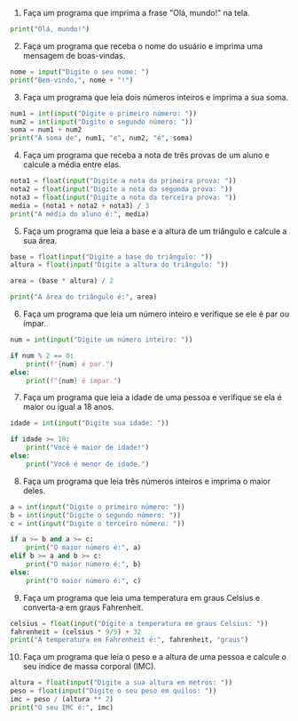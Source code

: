 1. Faça um programa que imprima a frase "Olá, mundo!" na tela.

```python
print("Olá, mundo!")
```

2. Faça um programa que receba o nome do usuário e imprima uma mensagem de boas-vindas.

```python
nome = input("Digite o seu nome: ")
print("Bem-vindo,", nome + "!")
```

3. Faça um programa que leia dois números inteiros e imprima a sua soma.

```python
num1 = int(input("Digite o primeiro número: "))
num2 = int(input("Digite o segundo número: "))
soma = num1 + num2
print("A soma de", num1, "e", num2, "é", soma)
```

4. Faça um programa que receba a nota de três provas de um aluno e calcule a média entre elas.

```python
nota1 = float(input("Digite a nota da primeira prova: "))
nota2 = float(input("Digite a nota da segunda prova: "))
nota3 = float(input("Digite a nota da terceira prova: "))
media = (nota1 + nota2 + nota3) / 3
print("A média do aluno é:", media)
```

5. Faça um programa que leia a base e a altura de um triângulo e calcule a sua área.

```python
base = float(input("Digite a base do triângulo: "))
altura = float(input("Digite a altura do triângulo: "))

area = (base * altura) / 2

print("A área do triângulo é:", area)
```

6. Faça um programa que leia um número inteiro e verifique se ele é par ou ímpar.

```python
num = int(input("Digite um número inteiro: "))

if num % 2 == 0:
    print(f"{num} é par.")
else:
    print(f"{num} é ímpar.")
```

7. Faça um programa que leia a idade de uma pessoa e verifique se ela é maior ou igual a 18 anos.

```python
idade = int(input("Digite sua idade: "))

if idade >= 18:
    print("Você é maior de idade!")
else:
    print("Você é menor de idade.")
```

8. Faça um programa que leia três números inteiros e imprima o maior deles.

```python
a = int(input("Digite o primeiro número: "))
b = int(input("Digite o segundo número: "))
c = int(input("Digite o terceiro número: "))

if a >= b and a >= c:
    print("O maior número é:", a)
elif b >= a and b >= c:
    print("O maior número é:", b)
else:
    print("O maior número é:", c)
```

9. Faça um programa que leia uma temperatura em graus Celsius e converta-a em graus Fahrenheit.

```python
celsius = float(input("Digite a temperatura em graus Celsius: "))
fahrenheit = (celsius * 9/5) + 32
print("A temperatura em Fahrenheit é:", fahrenheit, "graus")
```

10. Faça um programa que leia o peso e a altura de uma pessoa e calcule o seu índice de massa corporal (IMC).

```python
altura = float(input("Digite a sua altura em metros: "))
peso = float(input("Digite o seu peso em quilos: "))
imc = peso / (altura ** 2)
print("O seu IMC é:", imc)
```